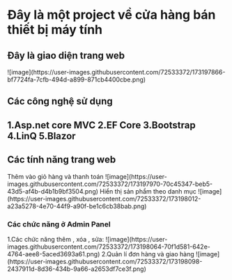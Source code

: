 <h1> Đây là một project về cửa hàng bán thiết bị máy tính</h1>
<h2>Đây là giao diện trang web</h2>
![image](https://user-images.githubusercontent.com/72533372/173197866-bf7724fa-7cfb-494d-a899-871cb4400cbe.png)
<h2>Các công nghệ sử dụng<h2>
1.Asp.net core MVC
2.EF Core
3.Bootstrap
4.LinQ
5.Blazor
  <h2>Các tính năng trang web</h2>
Thêm vào giỏ hàng và thanh toán
![image](https://user-images.githubusercontent.com/72533372/173197970-70c45347-beb5-43d5-af4b-d4b1b9bf3504.png)
Hiển thị sản phẩm theo danh mục
![image](https://user-images.githubusercontent.com/72533372/173198012-a23a5278-4e70-44f9-a90f-be1c6cb38bab.png)
  <h3>Các chức năng ở Admin Panel</h3>
1.Các chức năng thêm , xóa , sửa:
![image](https://user-images.githubusercontent.com/72533372/173198064-70f1d581-642e-4764-aee8-5aced3693a61.png)
2.Quản lí đơn hàng và giao hàng
![image](https://user-images.githubusercontent.com/72533372/173198098-2437911d-8d36-434b-9a66-a2653df7ce3f.png)



